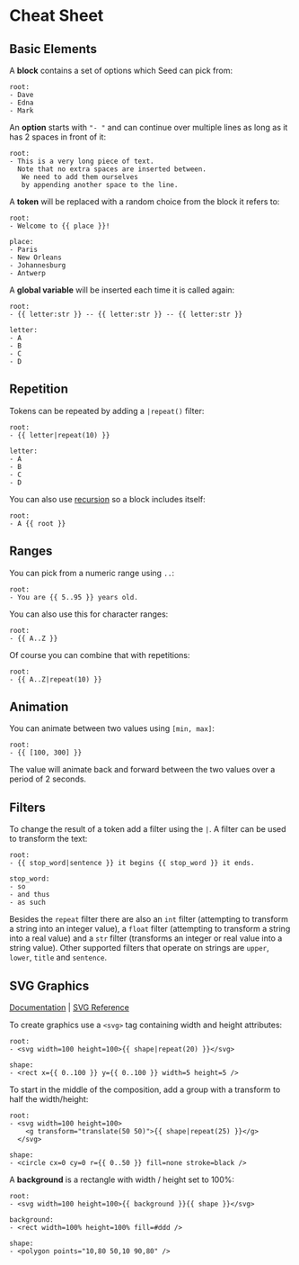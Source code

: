 # Cheat Sheet

## Basic Elements

A **block** contains a set of options which Seed can pick from:

```seed
root:
- Dave
- Edna
- Mark
```

An **option** starts with `"- "` and can continue over multiple lines as long as it has 2 spaces in front of it:

```seed
root:
- This is a very long piece of text.
  Note that no extra spaces are inserted between.
   We need to add them ourselves
   by appending another space to the line.
```

A **token** will be replaced with a random choice from the block it refers to:

```seed
root:
- Welcome to {{ place }}!

place:
- Paris
- New Orleans
- Johannesburg
- Antwerp
```

A **global variable** will be inserted each time it is called again:

```seed
root:
- {{ letter:str }} -- {{ letter:str }} -- {{ letter:str }}

letter:
- A
- B
- C
- D
```

## Repetition

Tokens can be repeated by adding a `|repeat()` filter:

```seed
root:
- {{ letter|repeat(10) }}

letter:
- A
- B
- C
- D
```

You can also use [recursion](/docs/recursion) so a block includes itself:

```seed
root:
- A {{ root }}
```

## Ranges

You can pick from a numeric range using `..`:

```seed
root:
- You are {{ 5..95 }} years old.
```

You can also use this for character ranges:

```seed
root:
- {{ A..Z }}
```

Of course you can combine that with repetitions:

```seed
root:
- {{ A..Z|repeat(10) }}
```

## Animation

You can animate between two values using `[min, max]`:

```seed
root:
- {{ [100, 300] }}
```

The value will animate back and forward between the two values over a period of 2 seconds.

## Filters

To change the result of a token add a filter using the `|`. A filter can be used to transform the text:

```seed
root:
- {{ stop_word|sentence }} it begins {{ stop_word }} it ends.

stop_word:
- so
- and thus
- as such
```

Besides the `repeat` filter there are also an `int` filter (attempting to transform a string into an integer value), a `float` filter (attempting to transform a string into a real value) and a `str` filter (transforms an integer or real value into a string value). Other supported filters that operate on strings are `upper`, `lower`, `title` and `sentence`.

## SVG Graphics

[Documentation](/docs/generating-graphics) | [SVG Reference](https://developer.mozilla.org/en-US/docs/Web/SVG)

To create graphics use a `<svg>` tag containing width and height attributes:

```seed
root:
- <svg width=100 height=100>{{ shape|repeat(20) }}</svg>

shape:
- <rect x={{ 0..100 }} y={{ 0..100 }} width=5 height=5 />
```

To start in the middle of the composition, add a group with a transform to half the width/height:

```seed
root:
- <svg width=100 height=100>
    <g transform="translate(50 50)">{{ shape|repeat(25) }}</g>
  </svg>

shape:
- <circle cx=0 cy=0 r={{ 0..50 }} fill=none stroke=black />
```

A **background** is a rectangle with width / height set to 100%:

```seed
root:
- <svg width=100 height=100>{{ background }}{{ shape }}</svg>

background:
- <rect width=100% height=100% fill=#ddd />

shape:
- <polygon points="10,80 50,10 90,80" />
```
